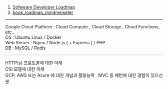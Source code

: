 1. [Sofeware Developer Loadmap](https://www.slideshare.net/sunnykwak90/ss-33435859)  
2. [book_loadmap_mindmeiseter](https://www.mindmeister.com/ko/530652609/_)  
- - -

Google Cloud Platform : Cloud Compute , Cloud Storage , Cloud Functions, etc..  
OS : Ubuntu Linux / Docker  
Web Server : Nginx / Node.js ( + Express ) / PHP  
DB : MySQL / Redis  

- - -

HTTP(s) 프로토콜에 대한 이해  
OSI 모델에 대한 이해  
GCP, AWS 또는 Azure 에 대한 개념과 활용능력  
MVC 등 패턴에 대한 경험이 있으신 분  

